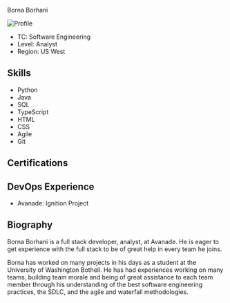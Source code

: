Borna Borhani

![Profile](/borna.borhani/images/profile.png)

* TC: Software Engineering
* Level: Analyst
* Region: US West

## Skills

* Python
* Java
* SQL
* TypeScript
* HTML
* CSS
* Agile
* Git


## Certifications

## DevOps Experience

* Avanade: Ignition Project

## Biography

Borna Borhani is a full stack developer, analyst, at Avanade. He is eager to get experience with the full stack to be of great help in every team he joins.

Borna has worked on many projects in his days as a student at the University of Washington Bothell. He has had experiences working on many teams, 
building team morale and being of great assistance to each team member through his understanding of the best software engineering practices, the SDLC, 
and the agile and waterfall methodologies.

